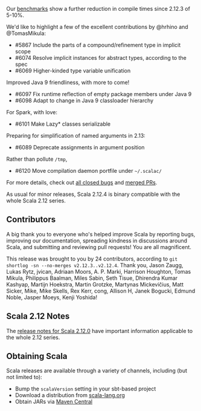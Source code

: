 Our [benchmarks](https://scala-ci.typesafe.com/grafana/dashboard/db/scala-benchmark?var-branch=2.12.x&from=1501580691158&to=1507711932006) show a further reduction in compile times since 2.12.3 of 5-10%.

We'd like to highlight a few of the excellent contributions by @hrhino and @TomasMikula:
  - #5867 Include the parts of a compound/refinement type in implicit scope
  - #6074 Resolve implicit instances for abstract types, according to the spec
  - #6069 Higher-kinded type variable unification

Improved Java 9 friendliness, with more to come!
  - #6097 Fix runtime reflection of empty package members under Java 9
  - #6098 Adapt to change in Java 9 classloader hierarchy

For Spark, with love:
  - #6101 Make Lazy* classes serializable 

Preparing for simplification of named arguments in 2.13:
  - #6089 Deprecate assignments in argument position

Rather than pollute `/tmp`,
  - #6120 Move compilation daemon portfile under `~/.scalac/`

For more details, check out [all closed bugs](https://github.com/scala/bug/issues?q=is%3Aclosed%20milestone%3A2.12.4) and [merged PRs](https://github.com/scala/scala/pulls?q=is%3Amerged%20milestone%3A2.12.4).

As usual for minor releases, Scala 2.12.4 is binary compatible with the whole Scala 2.12 series.

## Contributors

A big thank you to everyone who's helped improve Scala by reporting bugs, improving our documentation, spreading kindness in discussions around Scala, and submitting and reviewing pull requests! You are all magnificent.

This release was brought to you by 24 contributors, according to `git shortlog -sn --no-merges v2.12.3..v2.12.4`. Thank you, Jason Zaugg, Lukas Rytz, jvican, Adriaan Moors, A. P. Marki, Harrison Houghton, Tomas Mikula, Philippus Baalman, Miles Sabin, Seth Tisue, Dhirendra Kumar Kashyap, Martijn Hoekstra, Martin Grotzke, Martynas Mickevičius, Matt Sicker, Mike, Mike Skells, Rex Kerr, cong, Allison H, Janek Bogucki, Edmund Noble, Jasper Moeys, Kenji Yoshida!

## Scala 2.12 Notes

The [release notes for Scala 2.12.0](https://github.com/scala/scala/releases/v2.12.0) have important information applicable to the whole 2.12 series.

## Obtaining Scala

Scala releases are available through a variety of channels, including (but not limited to):

* Bump the `scalaVersion` setting in your sbt-based project
* Download a distribution from [scala-lang.org](http://scala-lang.org/download/2.12.4.html)
* Obtain JARs via [Maven Central](http://search.maven.org/#search%7Cga%7C1%7Cg%3A%22org.scala-lang%22%20AND%20v%3A%222.12.4%22)
